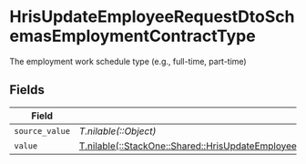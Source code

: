 # HrisUpdateEmployeeRequestDtoSchemasEmploymentContractType

The employment work schedule type (e.g., full-time, part-time)


## Fields

| Field                                                                                                                                                                                                      | Type                                                                                                                                                                                                       | Required                                                                                                                                                                                                   | Description                                                                                                                                                                                                |
| ---------------------------------------------------------------------------------------------------------------------------------------------------------------------------------------------------------- | ---------------------------------------------------------------------------------------------------------------------------------------------------------------------------------------------------------- | ---------------------------------------------------------------------------------------------------------------------------------------------------------------------------------------------------------- | ---------------------------------------------------------------------------------------------------------------------------------------------------------------------------------------------------------- |
| `source_value`                                                                                                                                                                                             | *T.nilable(::Object)*                                                                                                                                                                                      | :heavy_minus_sign:                                                                                                                                                                                         | N/A                                                                                                                                                                                                        |
| `value`                                                                                                                                                                                                    | [T.nilable(::StackOne::Shared::HrisUpdateEmployeeRequestDtoSchemasEmploymentEmploymentContractTypeValue)](../../models/shared/hrisupdateemployeerequestdtoschemasemploymentemploymentcontracttypevalue.md) | :heavy_minus_sign:                                                                                                                                                                                         | N/A                                                                                                                                                                                                        |